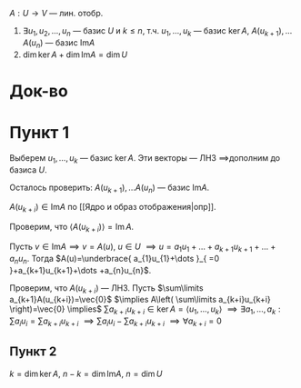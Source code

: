 $A: U\to V$ — лин. отобр.

1. $\exists u_{1}, u_{2},\dots ,u_{n}$ — базис $U$ и $k\leq n$, т.ч. $u_{1}, \dots, u_{k}$ — базис $\ker A$, $A(u_{k+1}), \dots A(u_{n})$ — базис $\mathrm{Im} A$
2. $\dim \ker A+\dim \mathrm{Im} A=\dim U$
# Док-во
# Пункт 1

Выберем $u_{1}, \dots, u_{k}$ — базис $\ker A$. Эти векторы — ЛНЗ $\implies$дополним до базиса $U$.

Осталось проверить: $A(u_{k+1}),\dots A(u_{n})$ — базис $\mathrm{Im} A$.

$A(u_{k+i}) \in \mathrm{Im} A$ по [[Ядро и образ отображения|опр]].

Проверим, что $\langle A(u_{k+i}) \rangle=\mathrm{Im}\,A$.

Пусть $v \in \mathrm{Im} A\implies v=A(u),\ u \in U$ $\implies u=a_{1}u_{1}+\dots+a_{k+1}u_{k+1}+\dots+a_{n}u_{n}$. Тогда $A(u)=\underbrace{ a_{1}u_{1}+\dots }_{ =0 }+a_{k+1}u_{k+1}+\dots +a_{n}u_{n}$.

Проверим, что $A(u_{k+i})$ — ЛНЗ. Пусть $\sum\limits a_{k+1}A(u_{k+i})=\vec{0}$ $\implies A\left( \sum\limits a_{k+i}u_{k+i} \right)=\vec{0} \implies$ $\sum\limits a_{k+i}u_{k+i} \in \ker A=\langle u_{1},\dots, u_{k} \rangle$ $\implies \exists a_{1},\dots ,a_{k}:\sum\limits a_{i}u_{i}=\sum\limits a_{k+i}u_{k+i}$ $\implies \sum\limits a_{i}u_{i} - \sum\limits a_{k+i}u_{k+i}$ $\implies \forall a_{k+i}=0$
## Пункт 2

$k=\dim \ker A$, $n-k=\dim \mathrm{Im} A$, $n=\dim U$ 
